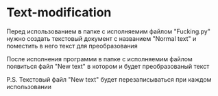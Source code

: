 # Text-modification

Перед использованием в папке с исполняемим файлом "Fucking.py" нужно создать текстовый документ с названием "Normal text" и поместить в него текст для преобразования

После исполнения программи в папке с исполняемим файлом появиться файл "New text" в котором и будет преобразованый текст 

P.S. Текстовый файл "New text" будет перезаписываться при каждом использовании 
